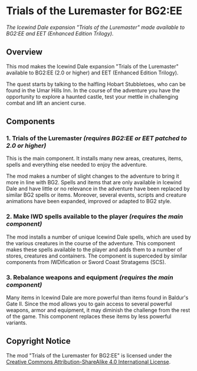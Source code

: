 # Trials of the Luremaster for BG2:EE
*The Icewind Dale expansion "Trials of the Luremaster" made available to BG2:EE and EET (Enhanced Edition Trilogy).*


## Overview

This mod makes the Icewind Dale expansion "Trials of the Luremaster" available to BG2:EE (2.0 or higher) and EET (Enhanced Edition Trilogy).

The quest starts by talking to the halfling Hobart Stubbletoes, who can be found in the Umar Hills Inn. In the course of the adventure you have the opportunity to explore a haunted castle, test your mettle in challenging combat and lift an ancient curse.


## Components

### 1. Trials of the Luremaster *(requires BG2:EE or EET patched to 2.0 or higher)*

This is the main component. It installs many new areas, creatures, items, spells and everything else needed to enjoy the adventure.

The mod makes a number of slight changes to the adventure to bring it more in line with BG2. Spells and items that are only available in Icewind Dale and have little or no relevance in the adventure have been replaced by similar BG2 spells or items. Moreover, several events, scripts and creature animations have been expanded, improved or adapted to BG2 style.

### 2. Make IWD spells available to the player *(requires the main component)*

The mod installs a number of unique Icewind Dale spells, which are used by the various creatures in the course of the adventure. This component makes these spells available to the player and adds them to a number of stores, creatures and containers. The component is superceded by similar components from IWDification or Sword Coast Stratagems (SCS).

### 3. Rebalance weapons and equipment *(requires the main component)*

Many items in Icewind Dale are more powerful than items found in Baldur's Gate II. Since the mod allows you to gain access to several powerful weapons, armor and equipment, it may diminish the challenge from the rest of the game. This component replaces these items by less powerful variants.


## Copyright Notice

The mod "Trials of the Luremaster for BG2:EE" is licensed under the [Creative Commons Attribution-ShareAlike 4.0 International License](http://creativecommons.org/licenses/by-sa/4.0/).
